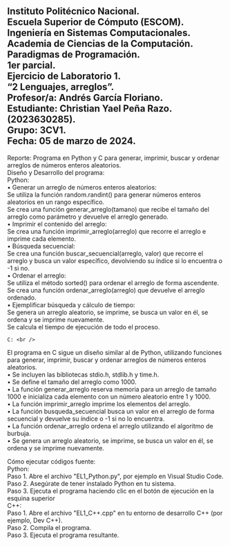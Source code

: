 Instituto Politécnico Nacional. <br />
Escuela Superior de Cómputo (ESCOM). <br />
Ingeniería en Sistemas Computacionales. <br />
Academia de Ciencias de la Computación. <br />
Paradigmas de Programación. <br />
1er parcial. <br /> 
Ejercicio de Laboratorio 1. <br />
“2 Lenguajes, arreglos”. <br />
Profesor/a: 
Andrés García Floriano. <br />
Estudiante:
Christian Yael Peña Razo.
(2023630285). <br />
Grupo:
3CV1. <br />
Fecha:
05 de marzo de 2024. <br />
-------------------------
Reporte: Programa en Python y C para generar, imprimir, buscar y ordenar arreglos de números enteros aleatorios. <br />
Diseño y Desarrollo del programa: <br />
	Python: <br />
•	Generar un arreglo de números enteros aleatorios: <br />
	Se utiliza la función random.randint() para generar números enteros aleatorios en un rango específico. <br />
	Se crea una función generar_arreglo(tamano) que recibe el tamaño del arreglo como parámetro y devuelve el arreglo generado. <br />
•	Imprimir el contenido del arreglo: <br /> 
	Se crea una función imprimir_arreglo(arreglo) que recorre el arreglo e imprime cada elemento. <br />
•	Búsqueda secuencial: <br />
	Se crea una función buscar_secuencial(arreglo, valor) que recorre el arreglo y busca un valor específico, devolviendo su índice si lo encuentra o -1 si no. <br />
•	Ordenar el arreglo:<br />
	Se utiliza el método sorted() para ordenar el arreglo de forma ascendente.<br />
	Se crea una función ordenar_arreglo(arreglo) que devuelve el arreglo ordenado.<br />
•	Ejemplificar búsqueda y cálculo de tiempo:<br />
	Se genera un arreglo aleatorio, se imprime, se busca un valor en él, se ordena y se imprime nuevamente.<br />
	Se calcula el tiempo de ejecución de todo el proceso.<br />

	C: <br />
El programa en C sigue un diseño similar al de Python, utilizando funciones para generar, imprimir, buscar y ordenar arreglos de números enteros aleatorios.<br />
•	Se incluyen las bibliotecas stdio.h, stdlib.h y time.h.<br />
•	Se define el tamaño del arreglo como 1000.<br />
•	La función generar_arreglo reserva memoria para un arreglo de tamaño 1000 e inicializa cada elemento con un número aleatorio entre 1 y 1000.<br />
•	La función imprimir_arreglo imprime los elementos del arreglo.<br />
•	La función busqueda_secuencial busca un valor en el arreglo de forma secuencial y devuelve su índice o -1 si no lo encuentra.<br />
•	La función ordenar_arreglo ordena el arreglo utilizando el algoritmo de burbuja.<br />
•	Se genera un arreglo aleatorio, se imprime, se busca un valor en él, se ordena y se imprime nuevamente.<br />

Cómo ejecutar códigos fuente:<br />
Python: <br />
Paso 1. Abre el archivo "EL1_Python.py", por ejemplo en Visual Studio Code.<br />
Paso 2. Asegúrate de tener instalado Python en tu sistema.<br />
Paso 3. Ejecuta el programa haciendo clic en el botón de ejecución en la esquina superior<br />
C++:<br />
Paso 1. Abre el archivo "EL1_C++.cpp" en tu entorno de desarrollo C++ (por ejemplo, Dev C++).<br />
Paso 2. Compila el programa.<br />
Paso 3. Ejecuta el programa resultante.<br />
